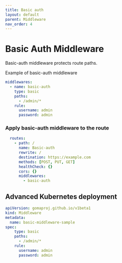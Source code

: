 ```yaml
---
title: Basic auth
layout: default
parent: Middleware
nav_order: 4
---
```



# Basic Auth Middleware


Basic-auth middleware protects route paths.

Example of basic-auth middleware

```yaml
middlewares:
  - name: basic-auth
    type: basic
    paths:
      - /admin/*
    rule:
      username: admin
      password: admin

```
### Apply basic-auth middleware to the route

```yaml
  routes:
    - path: /
      name: Basic-auth
      rewrite: /
      destination: https://example.com
      methods: [POST, PUT, GET]
      healthCheck: {}
      cors: {}
      middlewares:
        - basic-auth
```

## Advanced Kubernetes deployment

```yaml
apiVersion: gomaproj.github.io/v1beta1
kind: Middleware
metadata:
  name: basic-middleware-sample
spec:
    type: basic
    paths:
      - /admin/*
    rule:
      username: admin
      password: admin
```